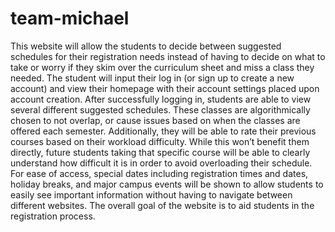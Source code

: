 # team-michael
 This website will allow the students to decide between suggested schedules for their registration needs instead of having to decide on what to take or worry if they skim over the curriculum sheet and miss a class they needed. The student will input their log in (or sign up to create a new account) and view their homepage with their account settings placed upon account creation. After successfully logging in, students are able to view several different suggested schedules. These classes are algorithmically chosen to not overlap, or cause issues based on when the classes are offered each semester. Additionally, they will be able to rate their previous courses based on their workload difficulty. While this won’t benefit them directly, future students taking that specific course will be able to clearly understand how difficult it is in order to avoid overloading their schedule. For ease of access, special dates including registration times and dates, holiday breaks, and major campus events will be shown to allow students to easily see important information without having to navigate between different websites. The overall goal of the website is to aid students in the registration process.
